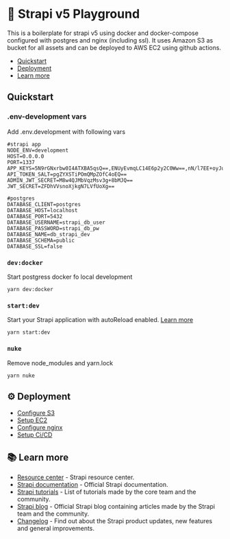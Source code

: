 # 🚀 Strapi v5 Playground

This is a boilerplate for strapi v5 using docker and docker-compose configured with postgres and nginx (including ssl). It uses Amazon S3 as bucket for all assets and can be deployed to AWS EC2 using github actions.

* [Quickstart](#quickstart)
* [Deployment](#deployment)
* [Learn more](#learn-more)

## Quickstart

### .env-development vars

Add .env.development with following vars

```
#strapi app
NODE_ENV=development
HOST=0.0.0.0
PORT=1337
APP_KEYS=5N9rGNxrbw0I4ATXBA5qsQ==,ENUyEvmqLC14E6p2y2C0Ww==,nN/l7EE+oyJuCWPddACjbQ==,XMy2K9Jb7nw/4wBOVObHKA==
API_TOKEN_SALT=pgZYXSTiPOmQMpZOfC4oEQ==
ADMIN_JWT_SECRET=M8w4QJMbVqzMsv3g+8bMJQ==
JWT_SECRET=ZFDhVVsnoXjkgN7LVfUoXg==

#postgres
DATABASE_CLIENT=postgres
DATABASE_HOST=localhost
DATABASE_PORT=5432
DATABASE_USERNAME=strapi_db_user
DATABASE_PASSWORD=strapi_db_pw
DATABASE_NAME=db_strapi_dev
DATABASE_SCHEMA=public
DATABASE_SSL=false
```

### `dev:docker`

Start postgress docker fo local development

```
yarn dev:docker
```

### `start:dev`

Start your Strapi application with autoReload enabled. [Learn more](https://docs.strapi.io/dev-docs/cli#strapi-develop)

```
yarn start:dev
```

### `nuke`

Remove node_modules and yarn.lock

```
yarn nuke
```

## ⚙️ Deployment

* [Configure S3](docs/s3.md)
* [Setup EC2](docs/ec2.md)
* [Configure nginx](docs/nginx.md)
* [Setup Ci/CD](docs/github-actions.md)

## 📚 Learn more

* [Resource center](https://strapi.io/resource-center) - Strapi resource center.
* [Strapi documentation](https://docs.strapi.io) - Official Strapi documentation.
* [Strapi tutorials](https://strapi.io/tutorials) - List of tutorials made by the core team and the community.
* [Strapi blog](https://strapi.io/blog) - Official Strapi blog containing articles made by the Strapi team and the community.
* [Changelog](https://strapi.io/changelog) - Find out about the Strapi product updates, new features and general improvements.
